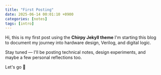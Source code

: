 ```yaml
---
title: "First Posting"
date: 2025-06-14 00:01:10 +0900
categories: [notes]
tags: [intro]
---
```


Hi, this is my first post using the **Chirpy Jekyll theme**
I'm starting this blog to document my journey into hardware design, Verilog, and digital logic.

Stay tuned — I'll be posting technical notes, design experiments, and maybe a few personal reflections too.

Let's go 🚀
